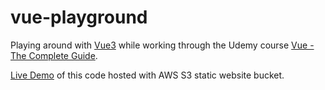 # vue-playground

Playing around with [Vue3](https://v3.vuejs.org/) while working through the Udemy course [Vue - The Complete Guide](https://www.udemy.com/course/vuejs-2-the-complete-guide).

[Live Demo](http://vue-playground-20201109.s3-website.us-east-2.amazonaws.com/) of this code hosted with AWS S3 static website bucket.
